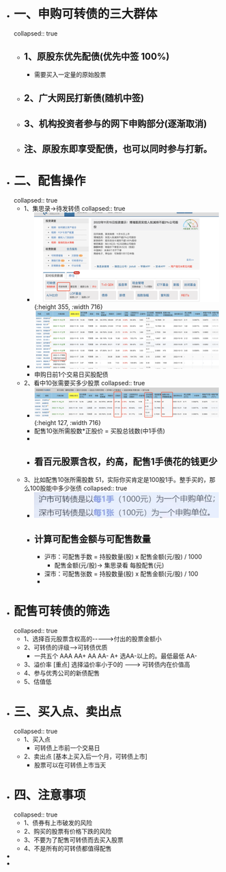- # 一、申购可转债的三大群体
  collapsed:: true
	- ## 1、原股东优先配债(优先中签 100%)
		- 需要买入一定量的原始股票
	- ## 2、广大网民打新债(随机中签)
	- ## 3、机构投资者参与的网下申购部分(逐渐取消)
	- ## 注、原股东即享受配债，也可以同时参与打新。
- # 二、配售操作
  collapsed:: true
	- 1、集思录->待发转债
	  collapsed:: true
		- ![image.png](../assets/image_1668522231762_0.png){:height 355, :width 716}
		- ![image.png](../assets/image_1668522355605_0.png)
		- 申购日前1个交易日买股配债
	- 2、看中10张需要买多少股票
	  collapsed:: true
		- ![image.png](../assets/image_1668522295480_0.png){:height 127, :width 716}
		- 配售10张所需股数*正股价 = 买股总钱数(中1手债)
		-
		- ## 看百元股票含权，约高，配售1手债花的钱更少
	- 3、比如配售10张所需股数 51，实际你买肯定是100股1手。整手买的，那么100股能中多少张债
	  collapsed:: true
		- ![image.png](../assets/image_1668524342464_0.png)
		- ## 计算可配售金额与可配售数量
			- 沪市：可配售手数 = 持股数量(股) x 配售金额(元/股) / 1000
				- 配售金额(元/股)-> 集思录看    每股配售(元)
			- 深市：可配售张数 = 持股数量(股) x 配售金额(元/股) / 100
			-
- # 配售可转债的筛选
  collapsed:: true
	- 1、选择百元股票含权高的----->付出的股票金额小
	- 2、可转债的评级-->可转债优质
		- 一共五个  AAA    AA+  AA    AA-   A+     选AA-以上的。最低最低 AA-
	- 3、溢价率 [重点] 选择溢价率小于0的  ---> 可转债内在价值高
	- 4、参与优秀公司的新债配售
	- 5、估值低
- # 三、买入点、卖出点
  collapsed:: true
	- 1、买入点
		- 可转债上市前一个交易日
	- 2、卖出点 [基本上买入后一个月，可转债上市]
		- 股票可以在可转债上市当天
- # 四、注意事项
  collapsed:: true
	- 1、债券有上市破发的风险
	- 2、购买的股票有价格下跌的风险
	- 3、不要为了配售可转债而去买入股票
	- 4、不是所有的可转债都值得配售
-
-